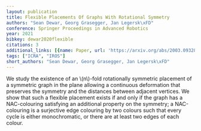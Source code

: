 ```yaml
---
layout: publication
title: Flexible Placements Of Graphs With Rotational Symmetry
authors: "Sean Dewar, Georg Grasegger, Jan Legersk\xFD"
conference: Springer Proceedings in Advanced Robotics
year: 2021
bibkey: dewar2020flexible
citations: 3
additional_links: [{name: Paper, url: 'https://arxiv.org/abs/2003.09328'}]
tags: ["ICRA", "IROS"]
short_authors: "Sean Dewar, Georg Grasegger, Jan Legersk\xFD"
---
```

We study the existence of an \\(n\\)-fold rotationally symmetric placement of a
symmetric graph in the plane allowing a continuous deformation that preserves
the symmetry and the distances between adjacent vertices. We show that such a
flexible placement exists if and only if the graph has a NAC-colouring
satisfying an additional property on the symmetry; a NAC-colouring is a
surjective edge colouring by two colours such that every cycle is either
monochromatic, or there are at least two edges of each colour.